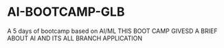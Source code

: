 # AI-BOOTCAMP-GLB
A 5 days of bootcamp based on AI/ML
THIS BOOT CAMP GIVESD A BRIEF ABOUT AI AND ITS ALL BRANCH APPLICATION 
